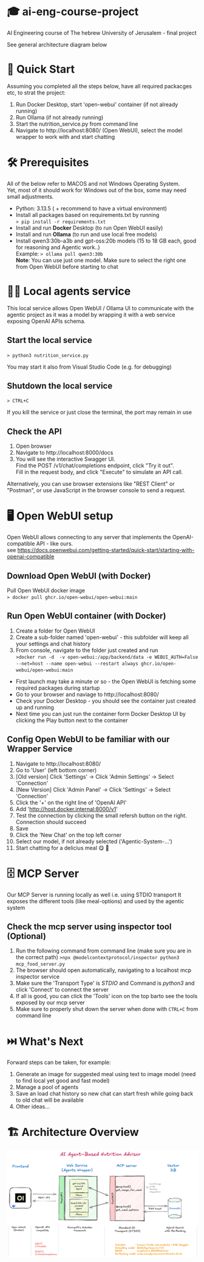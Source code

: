# 🎓 ai-eng-course-project 
AI Engineering course of The hebrew University of Jerusalem - final project

See general architecture diagram below

# 🚀 Quick Start
Assuming you completed all the steps below, have all required packacges etc, to strat the project:
1. Run Docker Desktop, start 'open-webui' container (if not already running) 
2. Run Ollama (if not already running)
3. Start the nutrition_service.py from command line
4. Navigate to http://localhost:8080/ (Open WebUI), select the model wrapper to work with and start chatting


# 🛠️ Prerequisites
All of the below refer to MACOS and not Windows Operating System.\
Yet, most of it should work for Windows out of the box, some may need small adjustments.

- Python: 3.13.5 ( + recommend to have a virtual environment)
- Install all packages based on requirements.txt by running\
  `> pip install -r requirements.txt`
- Install and run __Docker__ Desktop (to run Open WebUI easily)
- Install and run __Ollama__ (to run and use local free models)
- Install qwen3:30b-a3b and gpt-oss:20b models (15 to 18 GB each, good for reasoning and Agentic work..)\
  Example: 
  `> ollama pull qwen3:30b`\
  __Note__: You can use just one model. Make sure to select the right one from Open WebUI before starting to chat


# 🧑‍💻 Local agents service
This local service allows Open WebUI / Ollama UI to communicate with the agentic project as it was a model by wrapping it with a web service exposing OpenAI APIs schema.

## Start the local service
`> python3 nutrition_service.py`

You may start it also from Visual Studio Code (e.g. for debugging)

## Shutdown the local service
`> CTRL+C`

If you kill the service or just close the terminal, the port may remain in use 

## Check the API
1. Open browser
2. Navigate to http://localhost:8000/docs
3. You will see the interactive Swagger UI.\
Find the POST /v1/chat/completions endpoint, click "Try it out".\
Fill in the request body, and click "Execute" to simulate an API call.

Alternatively, you can use browser extensions like "REST Client" or "Postman", or use JavaScript in the browser console to send a request.


# 🖥️ Open WebUI setup
Open WebUI allows connecting to any server that implements the OpenAI-compatible API - like ours.\
see https://docs.openwebui.com/getting-started/quick-start/starting-with-openai-compatible

## Download Open WebUI (with Docker)
Pull Open WebUI docker image\
`> docker pull ghcr.io/open-webui/open-webui:main`

## Run Open WebUI container (with Docker)
1. Create a folder for Open WebUI
2. Create a sub-folder named 'open-webui' - this subfolder will keep all your settings and chat history
3. From console, navigate to the folder just created and run\
`>docker run -d  -v open-webui:/app/backend/data -e WEBUI_AUTH=False --net=host --name open-webui --restart always ghcr.io/open-webui/open-webui:main` 

* First launch may take a minute or so - the Open WebUI is fetching some required packages during startup 
* Go to your browser and naviage to 
http://localhost:8080/
* Check your Docker Desktop - you should see the container just created up and running
* Next time you can just run the container form Docker Desktop UI by clicking the Play button next to the container

## Config Open WebUI to be familiar with our Wrapper Service 
1. Navigate to http://localhost:8080/ 
2. Go to 'User' (left bottom corner)
3. [Old version] Click 'Settings' -> Click 'Admin Settings' -> Select 'Connection'
4. [New Version] Click 'Admin Panel' -> Click 'Settings' -> Select 'Connection'
6. Click the '+' on the right line of 'OpenAI API'
7. Add 'http://host.docker.internal:8000/v1'
8. Test the connection by clicking the small refersh button on the right.
Connection should succeed
9. Save 
10. Click the 'New Chat' on the top left corner
10. Select our model, if not already selected ('Agentic-System-...')
11. Start chatting for a delicius meal 😋 🍲


# 🗄️ MCP Server
Our MCP Server is running locally as well i.e. using STDIO transport
It exposes the different tools (like meal-options) and used by the agentic system

## Check the mcp server using inspector tool (Optional)
1. Run the following command from command line (make sure you are in the correct path)
`>npx @modelcontextprotocol/inspector python3 mcp_food_server.py`
2. The browser should open automatically, navigating to a localhost mcp inspector service
3. Make sure the 'Transport Type' is _STDIO_ and Command is _python3_ and click 'Connect' to connect the server 
4. If all is good, you can click the 'Tools' icon on the top barto see the tools exposed by our mcp server
5. Make sure to properly shut down the server when done with `CTRL+C` from command line


# ⏭️ What's Next
Forward steps can be taken, for example:
1. Generate an image for suggested meal using text to image model (need to find local yet good and fast model)
2. Manage a pool of agents
3. Save an load chat history so new chat can start fresh while going back to old chat will be available
4. Other ideas...


# 🏗️ Architecture Overview

![System Architecture](Presentation/Architecture-white.png)
